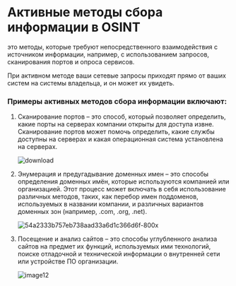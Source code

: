 # Активные методы сбора информации в OSINT
<p>это методы, которые требуют непосредственного взаимодействия с источником информации, например, с использованием запросов, сканирования портов и опроса сервисов.</p>
<p>При активном методе ваши сетевые запросы приходят прямо от ваших систем на системы владельца, и он может их увидеть.</p>

<h3>Примеры активных методов сбора информации включают:</h3>
<ol>
  <li>Сканирование портов – это способ, который позволяет определить, какие порты на серверах компании открыты для доступа извне. Сканирование портов может помочь определить, какие службы доступны на серверах и какая операционная система установлена на серверах.</li>

![download](https://github.com/Hasul79/OSINT/assets/95657084/a13bd5c7-1bcc-4346-beb8-d1c4f2a098b9)

  
  <li>Энумерация и предугадывание доменных имен – это способы определения доменных имён, которые используются компанией или организацией. Этот процесс может включать в себя использование различных методов, таких, как перебор имен поддоменов, используемых в названии компании, и различных вариантов доменных зон (например, .com, .org, .net).</li>

![54a2333b757eb738aad33a6d1c366d6f-800x](https://github.com/Hasul79/OSINT/assets/95657084/80836e7b-91fc-475e-9449-b2390995ae66)

  
  <li>Посещение и анализ сайтов – это способы углубленного анализа сайтов на предмет их функций, используемых ими технологий, поиске отладочной и технической информации о внутренней сети или устройстве ПО организации.</li>


  ![image12](https://github.com/Hasul79/OSINT/assets/95657084/782e3891-8a21-4233-b5ad-b05956348411)

</ol>
